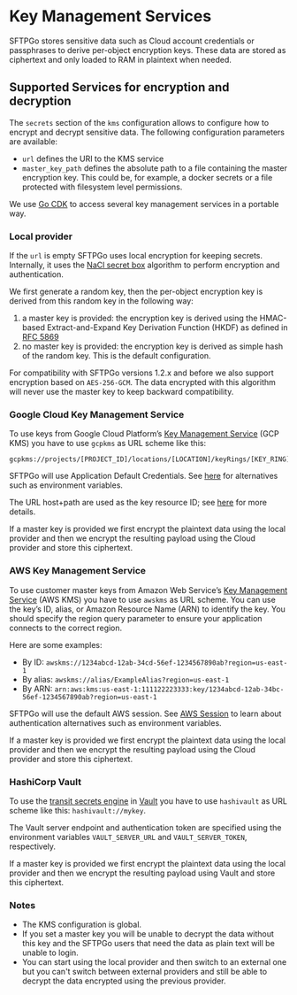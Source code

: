 # Key Management Services

SFTPGo stores sensitive data such as Cloud account credentials or passphrases to derive per-object encryption keys. These data are stored as ciphertext and only loaded to RAM in plaintext when needed.

## Supported Services for encryption and decryption

The `secrets` section of the `kms` configuration allows to configure how to encrypt and decrypt sensitive data. The following configuration parameters are available:

- `url` defines the URI to the KMS service
- `master_key_path` defines the absolute path to a file containing the master encryption key. This could be, for example, a docker secrets or a file protected with filesystem level permissions.

We use [Go CDK](https://gocloud.dev/howto/secrets/) to access several key management services in a portable way.

### Local provider

If the `url` is empty SFTPGo uses local encryption for keeping secrets. Internally, it uses the [NaCl secret box](https://pkg.go.dev/golang.org/x/crypto/nacl/secretbox) algorithm to perform encryption and authentication.

We first generate a random key, then the per-object encryption key is derived from this random key in the following way:

1. a master key is provided: the encryption key is derived using the HMAC-based Extract-and-Expand Key Derivation Function (HKDF) as defined in [RFC 5869](http://tools.ietf.org/html/rfc5869)
2. no master key is provided: the encryption key is derived as simple hash of the random key. This is the default configuration.

For compatibility with SFTPGo versions 1.2.x and before we also support encryption based on `AES-256-GCM`. The data encrypted with this algorithm will never use the master key to keep backward compatibility.

### Google Cloud Key Management Service

To use keys from Google Cloud Platform’s [Key Management Service](https://cloud.google.com/kms/) (GCP KMS) you have to use `gcpkms` as URL scheme like this:

```shell
gcpkms://projects/[PROJECT_ID]/locations/[LOCATION]/keyRings/[KEY_RING]/cryptoKeys/[KEY]
```

SFTPGo will use Application Default Credentials. See [here](https://cloud.google.com/docs/authentication/production) for alternatives such as environment variables.

The URL host+path are used as the key resource ID; see [here](https://cloud.google.com/kms/docs/object-hierarchy#key) for more details.

If a master key is provided we first encrypt the plaintext data using the local provider and then we encrypt the resulting payload using the Cloud provider and store this ciphertext.

### AWS Key Management Service

To use customer master keys from Amazon Web Service’s [Key Management Service](https://aws.amazon.com/kms/) (AWS KMS) you have to use `awskms` as URL scheme. You can use the key’s ID, alias, or Amazon Resource Name (ARN) to identify the key. You should specify the region query parameter to ensure your application connects to the correct region.

Here are some examples:

- By ID: `awskms://1234abcd-12ab-34cd-56ef-1234567890ab?region=us-east-1`
- By alias: `awskms://alias/ExampleAlias?region=us-east-1`
- By ARN: `arn:aws:kms:us-east-1:111122223333:key/1234abcd-12ab-34bc-56ef-1234567890ab?region=us-east-1`

SFTPGo will use the default AWS session. See [AWS Session](https://docs.aws.amazon.com/sdk-for-go/api/aws/session/) to learn about authentication alternatives such as environment variables.

If a master key is provided we first encrypt the plaintext data using the local provider and then we encrypt the resulting payload using the Cloud provider and store this ciphertext.

### HashiCorp Vault

To use the [transit secrets engine](https://www.vaultproject.io/docs/secrets/transit/index.html) in [Vault](https://www.vaultproject.io/) you have to use `hashivault` as URL scheme like this: `hashivault://mykey`.

The Vault server endpoint and authentication token are specified using the environment variables `VAULT_SERVER_URL` and `VAULT_SERVER_TOKEN`, respectively.

If a master key is provided we first encrypt the plaintext data using the local provider and then we encrypt the resulting payload using Vault and store this ciphertext.

### Notes

- The KMS configuration is global.
- If you set a master key you will be unable to decrypt the data without this key and the SFTPGo users that need the data as plain text will be unable to login.
- You can start using the local provider and then switch to an external one but you can't switch between external providers and still be able to decrypt the data encrypted using the previous provider.
